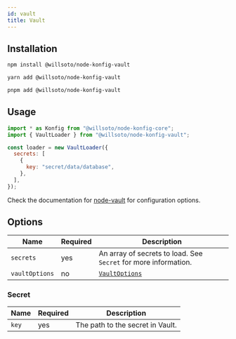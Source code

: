 ```yaml
---
id: vault
title: Vault
---
```


## Installation

```bash
npm install @willsoto/node-konfig-vault
```

```bash
yarn add @willsoto/node-konfig-vault
```

```bash
pnpm add @willsoto/node-konfig-vault
```

## Usage

```javascript
import * as Konfig from "@willsoto/node-konfig-core";
import { VaultLoader } from "@willsoto/node-konfig-vault";

const loader = new VaultLoader({
  secrets: [
    {
      key: "secret/data/database",
    },
  ],
});
```

Check the documentation for [node-vault](https://github.com/kr1sp1n/node-vault) for configuration options.

## Options

| Name           | Required | Description                                                     |
| -------------- | -------- | --------------------------------------------------------------- |
| `secrets`      | yes      | An array of secrets to load. See `Secret` for more information. |
| `vaultOptions` | no       | [`VaultOptions`](https://github.com/kr1sp1n/node-vault)         |

### Secret

| Name  | Required | Description                      |
| ----- | -------- | -------------------------------- |
| `key` | yes      | The path to the secret in Vault. |
